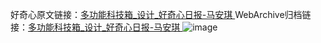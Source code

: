 好奇心原文链接：[多功能科技箱_设计_好奇心日报-马安琪 ](https://www.qdaily.com/articles/12108.html)
WebArchive归档链接：[多功能科技箱_设计_好奇心日报-马安琪 ](http://web.archive.org/web/20190623171916/https://www.qdaily.com/articles/12108.html)
![image](http://ww3.sinaimg.cn/large/007d5XDply1g3why8ad64j30u033uwrm)